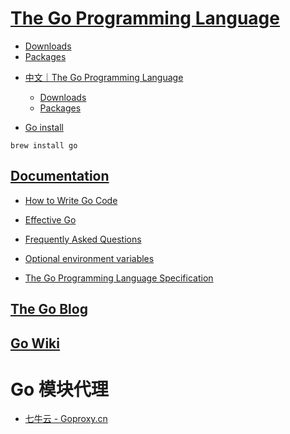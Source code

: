 # [The Go Programming Language](https://go.dev/)

- [Downloads](https://go.dev/dl/)
- [Packages](https://pkg.go.dev/)

+ [中文｜The Go Programming Language](https://golang.google.cn/)
  + [Downloads](https://golang.google.cn/dl/)
  + [Packages](https://pkg.go.dev/)

+ [Go install](https://go.dev/doc/install)

```shell
brew install go
```



## [Documentation](https://go.dev/doc/)

+ [How to Write Go Code](https://go.dev/doc/code)
+ [Effective Go](https://go.dev/doc/effective_go)

+ [Frequently Asked Questions](https://go.dev/doc/faq)

+ [Optional environment variables](https://golang.google.cn/doc/install/source#environment)

+ [The Go Programming Language Specification](https://go.dev/ref/spec)

## [The Go Blog](https://go.dev/blog/)

## [Go Wiki](https://github.com/golang/go/wiki)

# Go 模块代理

+ [七牛云 - Goproxy.cn](https://goproxy.cn/)
